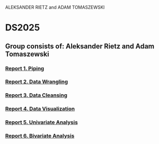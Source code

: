 ALEKSANDER RIETZ and ADAM TOMASZEWSKI
# DS2025
## Group consists of: Aleksander Rietz and Adam Tomaszewski
### [Report 1. Piping](Report1/Report1.md)
### [Report 2. Data Wrangling](Report2/Report2.md)
### [Report 3. Data Cleansing](Report3/Exercise4.md)
### [Report 4. Data Visualization](Report4/Report4.md)
### [Report 5. Univariate Analysis](Report5/Report5.md)
### [Report 6. Bivariate Analysis](Report6/Report6.md)